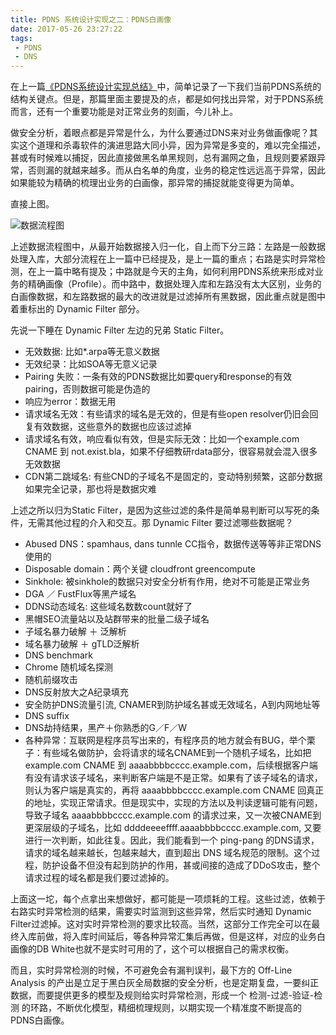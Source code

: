 ```yaml
---
title: PDNS 系统设计实现之二：PDNS白画像
date: 2017-05-26 23:27:22
tags:
 - PDNS
 - DNS
---
```



在上一篇[《PDNS系统设计实现总结》](/2017/03/13/pdns-process-notes/)中，简单记录了一下我们当前PDNS系统的结构关键点。但是，那篇里面主要提及的点，都是如何找出异常，对于PDNS系统而言，还有一个重要功能是对正常业务的刻画，今儿补上。


做安全分析，着眼点都是异常是什么，为什么要通过DNS来对业务做画像呢？其实这个道理和杀毒软件的演进思路大同小异，因为异常是多变的，难以完全描述，甚或有时候难以捕捉，因此直接做黑名单黑规则，总有漏网之鱼，且规则要紧跟异常，否则漏的就越来越多。而从白名单的角度，业务的稳定性远远高于异常，因此如果能较为精确的梳理出业务的白画像，那异常的捕捉就能变得更为简单。


直接上图。


![数据流程图](/2017/05/26/pdns-white/pdns-white.png)


上述数据流程图中，从最开始数据接入归一化，自上而下分三路：左路是一般数据处理入库，大部分流程在上一篇中已经提及，是上一篇的重点；右路是实时异常检测，在上一篇中略有提及；中路就是今天的主角，如何利用PDNS系统来形成对业务的精确画像（Profile）。而中路中，数据处理入库和左路没有太大区别，业务的白画像数据，和左路数据的最大的改进就是过滤掉所有黑数据，因此重点就是图中着重标出的 Dynamic Filter 部分。


先说一下睡在 Dynamic Filter 左边的兄弟 Static Filter。

* 无效数据: 比如*.arpa等无意义数据
* 无效纪录：比如SOA等无意义记录
* Pairing 失败：一条有效的PDNS数据比如要query和response的有效pairing，否则数据可能是伪造的
* 响应为error：数据无用
* 请求域名无效：有些请求的域名是无效的，但是有些open resolver仍旧会回复有效数据，这些意外的数据也应该过滤掉
* 请求域名有效，响应看似有效，但是实际无效：比如一个example.com CNAME 到 not.exist.bla，如果不仔细教研rdata部分，很容易就会混入很多无效数据
* CDN第二跳域名: 有些CND的子域名不是固定的，变动特别频繁，这部分数据如果完全记录，那也将是数据灾难

上述之所以归为Static Filter，是因为这些过滤的条件是简单易判断可以写死的条件，无需其他过程的介入和交互。那 Dynamic Filter 要过滤哪些数据呢？

* Abused DNS：spamhaus, dans tunnle CC指令，数据传送等等非正常DNS使用的
* Disposable domain：两个关键 cloudfront greencompute
* Sinkhole: 被sinkhole的数据只对安全分析有作用，绝对不可能是正常业务
* DGA ／ FustFlux等黑产域名
* DDNS动态域名: 这些域名数数count就好了
* 黑帽SEO流量站以及站群带来的批量二级子域名
* 子域名暴力破解 ＋ 泛解析
* 域名暴力破解 ＋ gTLD泛解析
* DNS benchmark
* Chrome 随机域名探测
* 随机前缀攻击
* DNS反射放大之A纪录填充
* 安全防护DNS流量引流, CNAMER到防护域名甚或无效域名，A到内网地址等
* DNS suffix
* DNS劫持结果，黑产＋你熟悉的G／F／W
* 各种异常：互联网是程序员写出来的，有程序员的地方就会有BUG，举个栗子：有些域名做防护，会将请求的域名CNAME到一个随机子域名，比如把example.com CNAME 到 aaaabbbbcccc.example.com，后续根据客户端有没有请求该子域名，来判断客户端是不是正常。如果有了该子域名的请求，则认为客户端是真实的，再将 aaaabbbbcccc.example.com CNAME 回真正的地址，实现正常请求。但是现实中，实现的方法以及判读逻辑可能有问题，导致子域名 aaaabbbbcccc.example.com 的请求过来，又一次被CNAME到更深层级的子域名，比如 ddddeeeeffff.aaaabbbbcccc.example.com, 又要进行一次判断，如此往复。因此，我们能看到一个 ping-pang 的DNS请求，请求的域名越来越长，包越来越大，直到超出 DNS 域名规范的限制。这个过程，防护设备不但没有起到防护的作用，甚或间接的造成了DDoS攻击，整个请求过程的域名都是我们要过滤掉的。


上面这一坨，每个点拿出来想做好，都可能是一项烦耗的工程。这些过滤，依赖于右路实时异常检测的结果，需要实时监测到这些异常，然后实时通知 Dynamic Filter过滤掉。这对实时异常检测的要求比较高。当然，这部分工作完全可以在最终入库前做，将入库时间延后，等各种异常汇集后再做，但是这样，对应的业务白画像的DB White也就不是实时可用的了，这个可以根据自己的需求权衡。


而且，实时异常检测的时候，不可避免会有漏判误判，最下方的 Off-Line Analysis 的产出是立足于黑白灰全局数据的安全分析，也是定期复盘，一要纠正数据，而要提供更多的模型及规则给实时异常检测，形成一个 检测-过滤-验证-检测 的环路，不断优化模型，精细梳理规则，以期实现一个精准度不断提高的PDNS白画像。







